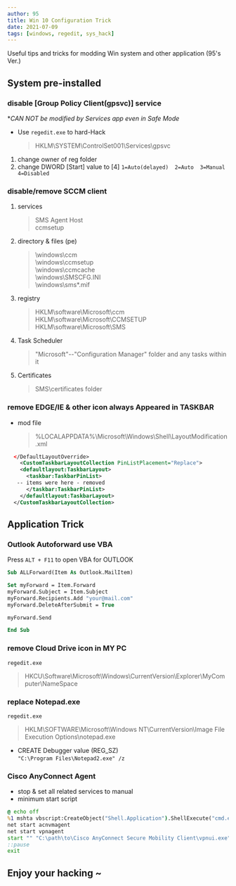 ```yaml
---
author: 95
title: Win 10 Configuration Trick
date: 2021-07-09
tags: [windows, regedit, sys_hack]
---
```


Useful tips and tricks for modding Win system and other application (95's Ver.)
<!--more-->

## System pre-installed

### disable [Group Policy Client(gpsvc)] service

**CAN NOT be modified by Services app even in Safe Mode*  
- Use `regedit.exe` to hard-Hack  
    > HKLM\SYSTEM\ControlSet001\Services\gpsvc  

1. change owner of reg folder  
2. change DWORD [Start] value to [4]  `1=Auto(delayed)  2=Auto  3=Manual  4=Disabled`



### disable/remove SCCM client

1. services  
    > SMS Agent Host  
    > ccmsetup
2. directory & files (pe)  
    > \windows\ccm  
    > \windows\ccmsetup  
    > \windows\ccmcache  
    > \windows\SMSCFG.INI  
    > \windows\sms*.mif  

8. registry  
    > HKLM\software\Microsoft\ccm
    > HKLM\software\Microsoft\CCMSETUP
    > HKLM\software\Microsoft\SMS

13. Task Scheduler  
    > "Microsoft"--"Configuration Manager" folder and any tasks within it  

14. Certificates  
    > SMS\certificates folder

### remove EDGE/IE & other icon always Appeared in TASKBAR 

- mod file  
    > %LOCALAPPDATA%\Microsoft\Windows\Shell\LayoutModification.xml  
```xml
  </DefaultLayoutOverride>
    <CustomTaskbarLayoutCollection PinListPlacement="Replace">
    <defaultlayout:TaskbarLayout>
      <taskbar:TaskbarPinList>
   -- items were here - removed
      </taskbar:TaskbarPinList>
    </defaultlayout:TaskbarLayout>
  </CustomTaskbarLayoutCollection>
```

## Application Trick

### Outlook Autoforward use VBA

Press `ALT + F11` to open VBA for OUTLOOK

```vb
Sub ALLForward(Item As Outlook.MailItem)

Set myForward = Item.Forward
myForward.Subject = Item.Subject
myForward.Recipients.Add "your@mail.com"
myForward.DeleteAfterSubmit = True

myForward.Send

End Sub
```

### remove Cloud Drive icon in MY PC

`regedit.exe`

> HKCU\Software\Microsoft\Windows\CurrentVersion\Explorer\MyComputer\NameSpace

### replace Notepad.exe

`regedit.exe`

> HKLM\SOFTWARE\Microsoft\Windows NT\CurrentVersion\Image File Execution Options\notepad.exe

- CREATE Debugger value (REG_SZ)  
    `"C:\Program Files\Notepad2.exe" /z`

### Cisco AnyConnect Agent
- stop & set all related services to manual  
- minimum start script  
```bat
@ echo off
%1 mshta vbscript:CreateObject("Shell.Application").ShellExecute("cmd.exe","/c "^&chr(34)^&"%~0"^&chr(34)^&" ::","%cd%","runas",1)(window.close)&&exit
net start acnvmagent
net start vpnagent
start "" "C:\path\to\Cisco AnyConnect Secure Mobility Client\vpnui.exe"
::pause
exit
```


## Enjoy your hacking ~
